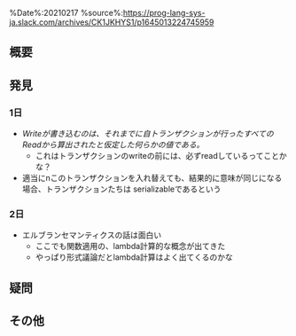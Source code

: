 %Date%:20210217
%source%:https://prog-lang-sys-ja.slack.com/archives/CK1JKHYS1/p1645013224745959

## 概要

## 発見
### 1日
* *Writeが書き込むのは、それまでに自トランザクションが行ったすべてのReadから算出されたと仮定した何らかの値である。*
  * これはトランザクションのwriteの前には、必ずreadしているってことかな？
* 適当にnこのトランザクションを入れ替えても、結果的に意味が同じになる場合、トランザクションたちは serializableであるという

### 2日
* エルブランセマンティクスの話は面白い
  * ここでも関数適用の、lambda計算的な概念が出てきた
  * やっぱり形式議論だとlambda計算はよく出てくるのかな 
## 疑問

## その他
